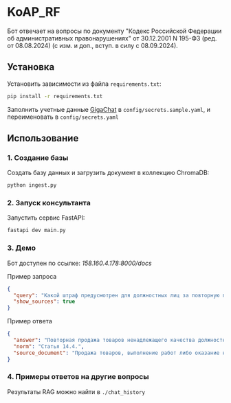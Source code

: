  # KoAP_RF

Бот отвечает на вопросы по документу "Кодекс Российской Федерации об административных правонарушениях" от 30.12.2001 N 195-ФЗ (ред. от 08.08.2024) (с изм. и доп., вступ. в силу с 08.09.2024).

## Установка

Установить зависимости из файла `requirements.txt`:

```bash
pip install -r requirements.txt
```
Заполнить учетные данные [GigaChat](https://developers.sber.ru/portal/products/gigachat-api#tariffs) в `config/secrets.sample.yaml`, и переименовать в `config/secrets.yaml`

 ## Использование

### 1. Создание базы

Создать базу данных и загрузить документ в коллекцию ChromaDB:

```bash
python ingest.py
```

### 2. Запуск консультанта

Запустить сервис FastAPI:

```bash
fastapi dev main.py
```

### 3. Демо
Бот доступен по ссылке: *158.160.4.178:8000/docs*

Пример запроса
```json
{
  "query": "Какой штраф предусмотрен для должностных лиц за повторную продажу товаров ненадлежащего качества?",
  "show_sources": true
}
```
Пример ответа
```json
{
  "answer": "Повторная продажа товаров ненадлежащего качества должностным лицом влечет наложение административного штрафа на должностных лиц в размере от семи тысяч до пятнадцати тысяч рублей либо дисквалификацию на срок до одного года.",
  "norm": "Статья 14.4.",
  "source_document": "Продажа товаров, выполнение работ либо оказание населению услуг ненадлежащего качества или с нарушением установленных законодательством Российской Федерации требований\n(в ред. Федерального закона от 18.07.2011 N 237-ФЗ)\n1. Продажа товаров, не соответствующих образцам по качеству, выполнение работ либо оказание населению услуг, не соответствующих требованиям нормативных правовых актов, устанавливающих порядок (правила) выполнения работ либо оказания населению услуг, за исключением случаев, предусмотренных статьями 14.4.2 и 14.4.3 настоящего Кодекса, -\n(в ред. Федеральных законов от 25.11.2013 N 317-ФЗ, от 27.12.2019 N 493-ФЗ)\nвлечет наложение административного штрафа на граждан в размере от одной тысячи до двух тысяч рублей; на должностных лиц - от трех тысяч до десяти тысяч рублей; на лиц, осуществляющих предпринимательскую деятельность без образования юридического лица, - от десяти тысяч до двадцати тысяч рублей; на юридических лиц - от двадцати тысяч до тридцати тысяч рублей.\n2. Повторное совершение административного правонарушения, предусмотренного частью 1 настоящей статьи, -\n(в ред. Федерального закона от 23.07.2013 N 196-ФЗ)\nвлечет наложение административного штрафа на граждан в размере от двух тысяч до пяти тысяч рублей; на должностных лиц - от семи тысяч до пятнадцати тысяч рублей либо дисквалификацию на срок до одного года; на лиц, осуществляющих предпринимательскую деятельность без образования юридического лица, - от пятнадцати тысяч до тридцати тысяч рублей с конфискацией предметов административного правонарушения либо без таковой; на юридических лиц - от тридцати тысяч до пятидесяти тысяч рублей с конфискацией предметов административного правонарушения либо без таковой."
}
```


### 4. Примеры ответов на другие вопросы
Результаты RAG можно найти в `./chat_history`
